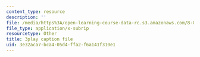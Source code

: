 ```yaml
---
content_type: resource
description: ''
file: /media/https%3A/open-learning-course-data-rc.s3.amazonaws.com/8-06-quantum-physics-iii-spring-2018/3e32aca7bca405d4ffa2f6a141f310e1_Du9eDHwGeAw.srt
file_type: application/x-subrip
resourcetype: Other
title: 3play caption file
uid: 3e32aca7-bca4-05d4-ffa2-f6a141f310e1
---
```

